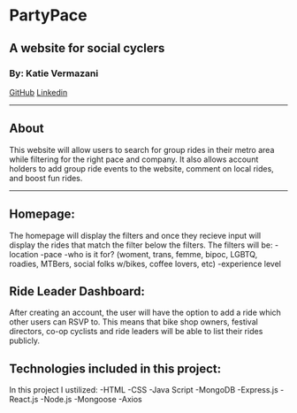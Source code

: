 # PartyPace
## A website for social cyclers 
### By: Katie Vermazani
[GitHub](https://github.com/moomoomewmew) [Linkedin](https://www.linkedin.com/in/user02387456/)
***


## About
This website will allow users to search for group rides in their metro area while filtering for the right pace and company. It also allows account holders to add group ride events to the website, comment on local rides, and boost fun rides.
***


## Homepage:
The homepage will display the filters and once they recieve input will display the rides that match the filter below the filters.
The filters will be:
-location
-pace
-who is it for? (woment, trans, femme, bipoc, LGBTQ, roadies, MTBers, social folks w/bikes, coffee lovers, etc)
-experience level


## Ride Leader Dashboard:
After creating an account, the user will have the option to add a ride which other users can RSVP to. This means that bike shop owners, festival directors, co-op cyclists and ride leaders will be able to list their rides publicly.


## Technologies included in this project:
In this project I ustilized:
-HTML
-CSS
-Java Script
-MongoDB 
-Express.js
-React.js
-Node.js
-Mongoose
-Axios


